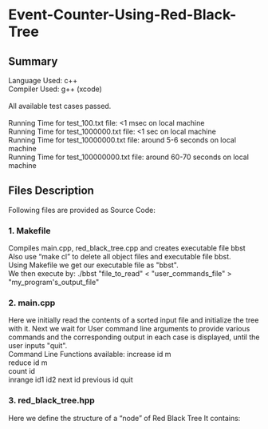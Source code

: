 # Event-Counter-Using-Red-Black-Tree

## Summary
Language Used: c++<br>Compiler Used: g++ (xcode)<br><br>
All available test cases passed.<br><br>
Running Time for test_100.txt file: <1 msec on local machine<br>
Running Time for test_1000000.txt file: <1 sec on local machine<br>
Running Time for test_10000000.txt file: around 5-6 seconds on local machine<br>
Running Time for test_100000000.txt file: around 60-70 seconds on local machine<br>

## Files Description
Following files are provided as Source Code:<br>
### 1. Makefile<br>
Compiles main.cpp, red_black_tree.cpp and creates executable file bbst Also use “make cl” to delete all object files and executable file bbst.<br>
Using Makefile we get our executable file as "bbst".<br>
We then execute by: ./bbst "file_to_read" < "user_commands_file" > "my_program's_output_file"

### 2. main.cpp<br>
Here we initially read the contents of a sorted input file and initialize the tree with it. Next we wait for User command line arguments to provide various commands and the corresponding output in each case is displayed, until the user inputs "quit".<br>
Command Line Functions available: increase id m<br>
reduce id m<br>
count id<br>
inrange id1 id2 next id previous id quit<br>

### 3. red_black_tree.hpp
Here we define the structure of a “node” of Red Black Tree It contains:

